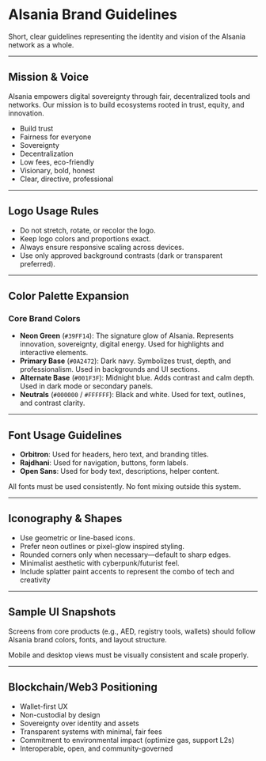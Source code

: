 # Alsania Brand Guidelines

Short, clear guidelines representing the identity and vision of the Alsania network as a whole.

---

## Mission & Voice
Alsania empowers digital sovereignty through fair, decentralized tools and networks. Our mission is to build ecosystems rooted in trust, equity, and innovation.

- Build trust
- Fairness for everyone
- Sovereignty
- Decentralization
- Low fees, eco-friendly
- Visionary, bold, honest
- Clear, directive, professional

---

## Logo Usage Rules
- Do not stretch, rotate, or recolor the logo.
- Keep logo colors and proportions exact.
- Always ensure responsive scaling across devices.
- Use only approved background contrasts (dark or transparent preferred).

---

## Color Palette Expansion

### Core Brand Colors

- **Neon Green** (`#39FF14`): The signature glow of Alsania. Represents innovation, sovereignty, digital energy. Used for highlights and interactive elements.
- **Primary Base** (`#0A2472`): Dark navy. Symbolizes trust, depth, and professionalism. Used in backgrounds and UI sections.
- **Alternate Base** (`#001F3F`): Midnight blue. Adds contrast and calm depth. Used in dark mode or secondary panels.
- **Neutrals** (`#000000` / `#FFFFFF`): Black and white. Used for text, outlines, and contrast clarity.

---

## Font Usage Guidelines

- **Orbitron**: Used for headers, hero text, and branding titles.
- **Rajdhani**: Used for navigation, buttons, form labels.
- **Open Sans**: Used for body text, descriptions, helper content.

All fonts must be used consistently. No font mixing outside this system.

---

## Iconography & Shapes

- Use geometric or line-based icons.
- Prefer neon outlines or pixel-glow inspired styling.
- Rounded corners only when necessary—default to sharp edges.
- Minimalist aesthetic with cyberpunk/futurist feel.
- Include splatter paint accents to represent the combo of tech and creativity

---

## Sample UI Snapshots

Screens from core products (e.g., AED, registry tools, wallets) should follow Alsania brand colors, fonts, and layout structure.

Mobile and desktop views must be visually consistent and scale properly.

---

## Blockchain/Web3 Positioning

- Wallet-first UX
- Non-custodial by design
- Sovereignty over identity and assets
- Transparent systems with minimal, fair fees
- Commitment to environmental impact (optimize gas, support L2s)
- Interoperable, open, and community-governed


